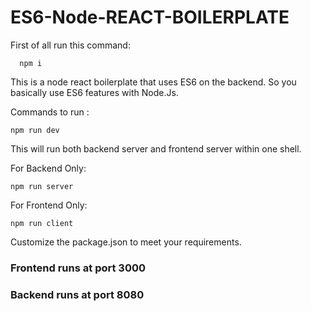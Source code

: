 # ES6-Node-REACT-BOILERPLATE

First of all run this command:
```
  npm i
```
This is a node react boilerplate that uses ES6 on the backend. So you basically use ES6 features with Node.Js.

Commands to run :
```
npm run dev
```

This will run both backend server and frontend server within one shell.

For Backend Only:
```
npm run server
```

For Frontend Only:
```
npm run client
```

Customize the package.json to meet your requirements.

### Frontend runs at port 3000
### Backend runs at port 8080
